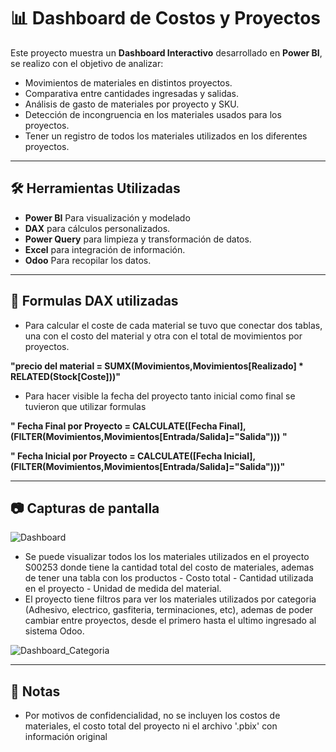 # 📊 Dashboard de Costos y Proyectos

Este proyecto muestra un **Dashboard Interactivo** desarrollado en **Power BI**, se realizo con el objetivo de analizar:
- Movimientos de materiales en distintos proyectos.
- Comparativa entre cantidades ingresadas y salidas.
- Análisis de gasto de materiales por proyecto y SKU.
- Detección de incongruencia en los materiales usados para los proyectos.
- Tener un registro de todos los materiales utilizados en los diferentes proyectos.


---


## 🛠️ Herramientas Utilizadas
- **Power BI** Para visualización y modelado
- **DAX** para cálculos personalizados.
- **Power Query** para limpieza y transformación de datos.
- **Excel** para integración de información.
- **Odoo** Para recopilar los datos.


---


## 🧮 Formulas DAX utilizadas
- Para calcular el coste de cada material se tuvo que conectar dos tablas, una con el costo del material y otra con el total de movimientos por proyectos.
  
**"precio del material = SUMX(Movimientos,Movimientos[Realizado] * RELATED(Stock[Coste]))"**

- Para hacer visible la fecha del proyecto tanto inicial como final se tuvieron que utilizar formulas
  
**" Fecha Final por Proyecto = CALCULATE([Fecha Final],
  (FILTER(Movimientos,Movimientos[Entrada/Salida]="Salida"))) "**

**" Fecha Inicial por Proyecto = CALCULATE([Fecha Inicial],
  (FILTER(Movimientos,Movimientos[Entrada/Salida]="Salida")))"**

  
---


## 📷 Capturas de pantalla


![Dashboard](https://github.com/user-attachments/assets/52bc2c54-2c11-49a3-9b4d-48bc7eea5858)

- Se puede visualizar todos los los materiales utilizados en el proyecto S00253 donde tiene la cantidad total del costo de materiales, ademas de tener una tabla con los productos - Costo total - Cantidad utilizada en el proyecto - Unidad de medida del material. 
- El proyecto tiene filtros para ver los materiales utilizados por categoria (Adhesivo, electrico, gasfiteria, terminaciones, etc), ademas de poder cambiar entre proyectos, desde el primero hasta el ultimo ingresado al sistema Odoo.

![Dashboard_Categoria](https://github.com/user-attachments/assets/6a436ceb-c8e6-463d-9d40-5d9d20a02294)


---


## 📌 Notas
- Por motivos de confidencialidad, no se incluyen los costos de materiales, el costo total del proyecto ni el archivo '.pbix' con información original
  
